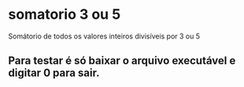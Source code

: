 # somatorio 3 ou 5
Somátorio de todos os valores inteiros divisíveis por 3 ou 5

## Para testar é só baixar o arquivo executável e digitar 0 para sair.
